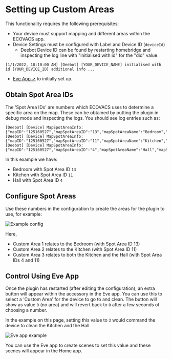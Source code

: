 # Setting up Custom Areas

This functionality requires the following prerequisites:

* Your device must support mapping and different areas within the ECOVACS app.
* Device Settings must be configured with Label and Device ID (`deviceId`)
  * Deebot Device ID can be found by restarting homebridge and inspecting the log line with "initialised with id" for the "did" value.

```log
[1/1/2022, 10:10:00 AM] [Deebot] [YOUR_DEVICE_NAME] initialised with id [YOUR_DEVICE_ID] additional info ...
```

* [Eve App ➚](https://www.evehome.com/en/eve-app) to initially set up.

## Obtain Spot Area IDs

The 'Spot Area IDs' are numbers which ECOVACS uses to determine a specific area on the map. These can be obtained by putting the plugin in debug mode and inspecting the logs. You should see log entries such as:

```log
[Deebot] [Device] MapSpotAreaInfo: {"mapID":"125160527","mapSpotAreaID":"13","mapSpotAreaName":"Bedroom","mapSpotAreaConnections":"12,8,","mapSpotAreaBoundaries":"875,2875;875,4825;...","mapSpotAreaSubType":"1"}.
[Deebot] [Device] MapSpotAreaInfo: {"mapID":"125160527","mapSpotAreaID":"11","mapSpotAreaName":"Kitchen","mapSpotAreaConnections":"12,1,","mapSpotAreaBoundaries":"-775,-275;-775,-175;...","mapSpotAreaSubType":"5"}.
[Deebot] [Device] MapSpotAreaInfo: {"mapID":"125160527","mapSpotAreaID":"4","mapSpotAreaName":"Hall","mapSpotAreaConnections":"9,5,","mapSpotAreaBoundaries":"4125,-2825;4125,-2725;...","mapSpotAreaSubType":"3"}.
```

In this example we have:

* Bedroom with Spot Area ID `13`
* Kitchen with Spot Area ID `11`
* Hall with Spot Area ID `4`

## Configure Spot Areas

Use these numbers in the configuration to create the areas for the plugin to use, for example:

![Example config](https://user-images.githubusercontent.com/43026681/126316967-acb601a6-8888-4803-ad50-e7d2c398de12.png)

Here,

* Custom Area 1 relates to the Bedroom (with Spot Area ID 13)
* Custom Area 2 relates to the Kitchen (with Spot Area ID 11)
* Custom Area 3 relates to both the Kitchen and the Hall (with Spot Area IDs 4 and 11)

## Control Using Eve App

Once the plugin has restarted (after editing the configuration), an extra button will appear within the accessory in the Eve app. You can use this to select a 'Custom Area' for the device to go to and clean. The button will show as value `0` (no area) and will revert back to `0` after a few seconds of choosing a number.

In the example on this page, setting this value to `3` would command the device to clean the Kitchen and the Hall.

![Eve app example](https://user-images.githubusercontent.com/43026681/126317871-e2c974ad-3a44-49f3-8bbe-33170c8ba286.jpeg)

You can use the Eve app to create scenes to set this value and these scenes will appear in the Home app.
